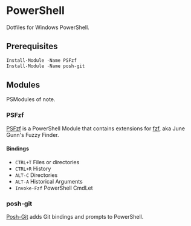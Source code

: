 # PowerShell

Dotfiles for Windows PowerShell.

## Prerequisites

```ps1
Install-Module -Name PSFzf
Install-Module -Name posh-git
```

## Modules

PSModules of note.

### PSFzf

[PSFzf](https://github.com/kelleyma49/PSFzf) is a PowerShell Module that contains extensions for [fzf](https://github.com/junegunn/fzf), aka June Gunn's Fuzzy Finder.

#### Bindings

  * `CTRL+T` Files or directories
  * `CTRL+R` History
  * `ALT-C` Directories
  * `ALT-A` Historical Arguments
  * `Invoke-Fzf` PowerShell CmdLet

### posh-git

[Posh-Git](https://github.com/dahlbyk/posh-git) adds Git bindings and prompts to PowerShell.
